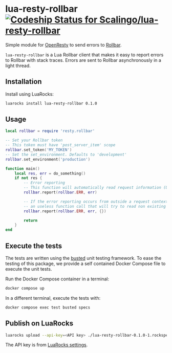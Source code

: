 # lua-resty-rollbar [![Codeship Status for Scalingo/lua-resty-rollbar](https://app.codeship.com/projects/d0902e10-6667-0136-c148-5e8eddb6d7b2/status?branch=master)](https://app.codeship.com/projects/297381)

Simple module for [OpenResty](http://openresty.org/) to send errors to
[Rollbar](https://rollbar.com).

`lua-resty-rollbar` is a Lua Rollbar client that makes it easy to report errors to Rollbar with
stack traces. Errors are sent to Rollbar asynchronously in a light thread.

## Installation

Install using LuaRocks:

```bash
luarocks install lua-resty-rollbar 0.1.0
```

## Usage

```lua
local rollbar = require 'resty.rollbar'

-- Set your Rollbar token
-- This token must have 'post_server_item' scope
rollbar.set_token('MY_TOKEN')
-- Set the set_environment. Defaults to 'development'
rollbar.set_environment('production')

function main()
	local res, err = do_something()
	if not res {
		-- Error reporting
		-- This function will automatically read request information (URI, method,...) if available before reporting the error to Rollbar
		rollbar.report(rollbar.ERR, err)

		-- If the error reporting occurs from outside a request context (eg. inside a timer), you can supply a third parameter to prevent
		-- an useless function call that will try to read non existing request information
		rollbar.report(rollbar.ERR, err, {})

		return
	}
end
```

## Execute the tests

The tests are written using the [busted](http://olivinelabs.com/busted/) unit testing
framework. To ease the testing of this package, we provide a self contained Docker Compose file
to execute the unit tests.

Run the Docker Compose container in a terminal:

```bash
docker compose up
```

In a different terminal, execute the tests with:

```bash
docker compose exec test busted specs
```

## Publish on LuaRocks

```bash
luarocks upload --api-key=<API key> ./lua-resty-rollbar-0.1.0-1.rockspec
```

The API key is from [LuaRocks settings](https://luarocks.org/settings/api-keys).
